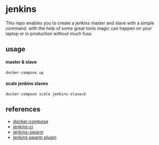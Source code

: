 # jenkins
This repo enables you to create a jenkins master and slave with a simple command. with the help of some great tools magic can happen on your laptop or in production without much fuss.

## usage

#### master & slave
```
docker-compose up
```

#### scale jenkins slaves

```
docker-compose scale jenkins-slave=3
```

## references
* [docker-compose](https://docs.docker.com/compose/)
* [jenkins-ci](https://hub.docker.com/_/jenkins/)
* [jenkins-swarm](https://hub.docker.com/r/csanchez/jenkins-swarm-slave/)
* [jenkins swarm plugin](https://wiki.jenkins-ci.org/display/JENKINS/Swarm+Plugin)
